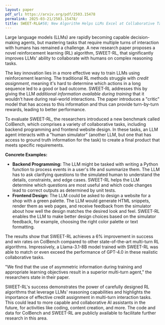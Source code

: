 ```yaml
---
layout: paper
pdf_url: https://arxiv.org/pdf/2503.15478
permalink: 2025-03-21/2503.15478/
title: SWEET-RL&#58; New Algorithm Helps LLMs Excel at Collaborative Tasks
---
```




Large language models (LLMs) are rapidly becoming capable decision-making agents, but mastering tasks that require multiple turns of interaction with humans has remained a challenge. A new research paper proposes a novel reinforcement learning (RL) algorithm, SWEET-RL, that significantly improves LLMs' ability to collaborate with humans on complex reasoning tasks.

The key innovation lies in a more effective way to train LLMs using reinforcement learning. The traditional RL methods struggle with *credit assignment*, meaning it's hard to determine which actions in a long sequence led to a good or bad outcome. SWEET-RL addresses this by giving the LLM *additional information available during training* that it wouldn’t have during real-world interactions. The paper introduces a "critic" model that has access to this information and thus can provide turn-by-turn rewards, leading to better performance.

To evaluate SWEET-RL, the researchers introduced a new benchmark called ColBench, which comprises a variety of collaborative tasks, including backend programming and frontend website design. In these tasks, an LLM agent interacts with a "human simulator" (another LLM, but one that has access to ground truth information for the task) to create a final product that meets specific requirements.

**Concrete Examples:**

*   **Backend Programming:**  The LLM might be tasked with writing a Python function to process events in a user's life and summarize them. The LLM has to ask clarifying questions to the simulated human to understand the details, constraints, and edge cases. SWEET-RL helps the LLM determine which questions are most useful and which code changes lead to correct outputs as determined by unit tests.
*   **Frontend Design:**  The LLM could be asked to design a website for a shop with a green palette. The LLM would generate HTML snippets, render them as web pages, and receive feedback from the simulator about how well the design matches the desired look and feel. SWEET-RL enables the LLM to make better design choices based on the simulator feedback, for example, choosing the right color palette or text formatting.

The results show that SWEET-RL achieves a 6% improvement in success and win rates on ColBench compared to other state-of-the-art multi-turn RL algorithms. Impressively, a Llama-3.1-8B model trained with SWEET-RL was able to match or even exceed the performance of GPT-4.0 in these realistic collaborative tasks.

"We find that the use of asymmetric information during training and appropriate learning objectives result in a superior multi-turn agent," the researchers state in their paper.

SWEET-RL's success demonstrates the power of carefully designed RL algorithms that leverage LLMs' reasoning capabilities and highlights the importance of effective credit assignment in multi-turn interaction tasks. This could lead to more capable and collaborative AI assistants in the future, for activities like coding, content creation, and more. The code and data for ColBench and SWEET-RL are publicly available to facilitate further research in this area.